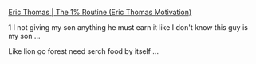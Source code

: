 
[Eric Thomas | The 1% Routine (Eric Thomas Motivation)](https://www.youtube.com/watch?v=Og6D-pHJbKs)


1 I not giving my son anything  he must earn it like I don't know this guy is my son ...

Like lion go forest need serch food by itself ...


